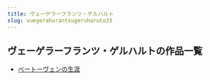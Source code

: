 ```yaml
---
title: ヴェーゲラーフランツ・ゲルハルト
slug: vuegerahurantsugeruharuto33
---
```


## ヴェーゲラーフランツ・ゲルハルトの作品一覧

- [ベートーヴェンの生涯](betovuennosheng-64e)
